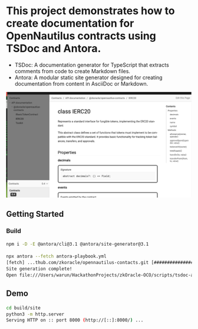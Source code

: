 # This project demonstrates how to create documentation for OpenNautilus contracts using TSDoc and Antora.

* TSDoc: A documentation generator for TypeScript that extracts comments from code to create Markdown files.
* Antora: A modular static site generator designed for creating documentation from content in AsciiDoc or Markdown.

<img src="https://raw.githubusercontent.com/ubinix-warun/zkOracle-OCO/main/scripts/tsdoc-antora/Screenshot%202567-01-07%20at%2011.05.37.png" />

## Getting Started

### Build 
```bash
npm i -D -E @antora/cli@3.1 @antora/site-generator@3.1

npx antora --fetch antora-playbook.yml
[fetch] ...thub.com/zkoracle/opennautilus-contacts.git [##########################################
Site generation complete!
Open file:///Users/warun/HackathonProjects/zkOracle-OCO/scripts/tsdoc-antora/build/site in a browser to view your site.

```

## Demo 
```bash
cd build/site
python3 -m http.server             
Serving HTTP on :: port 8000 (http://[::]:8000/) ...

```

